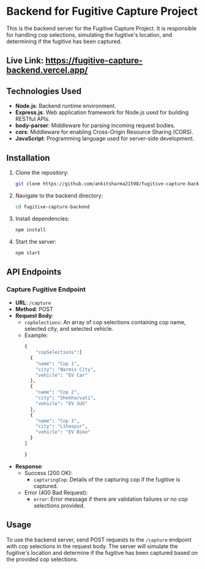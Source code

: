 # Backend for Fugitive Capture Project

This is the backend server for the Fugitive Capture Project. It is responsible for handling cop selections, simulating the fugitive's location, and determining if the fugitive has been captured.

## Live Link: https://fugitive-capture-backend.vercel.app/

## Technologies Used

- **Node.js**: Backend runtime environment.
- **Express.js**: Web application framework for Node.js used for building RESTful APIs.
- **body-parser**: Middleware for parsing incoming request bodies.
- **cors**: Middleware for enabling Cross-Origin Resource Sharing (CORS).
- **JavaScript**: Programming language used for server-side development.

## Installation

1. Clone the repository:

   ```bash
   git clone https://github.com/ankitsharma21598/fugitive-capture-backend.git
   ```

2. Navigate to the backend directory:

   ```bash
   cd fugitive-capture-backend
   ```

3. Install dependencies:

   ```bash
   npm install
   ```

4. Start the server:

   ```bash
   npm start
   ```

## API Endpoints

### Capture Fugitive Endpoint

- **URL**: `/capture`
- **Method**: POST
- **Request Body**:
  - `copSelections`: An array of cop selections containing cop name, selected city, and selected vehicle.
  - Example: 
      ```bash
      {
          "copSelections":[
        {
          "name": "Cop 1",
          "city": "Narmis City",
          "vehicle": "EV Car"
        },
        {
          "name": "Cop 2",
          "city": "Shekharvati",
          "vehicle": "EV SUV"
        },
        {
          "name": "Cop 3",
          "city": "Lihaspur",
          "vehicle": "EV Bike"
        }
      ]
      
      }
      ```
- **Response**:
  - Success (200 OK):
    - `capturingCop`: Details of the capturing cop if the fugitive is captured.
  - Error (400 Bad Request):
    - `error`: Error message if there are validation failures or no cop selections provided.

## Usage

To use the backend server, send POST requests to the `/capture` endpoint with cop selections in the request body. The server will simulate the fugitive's location and determine if the fugitive has been captured based on the provided cop selections.
